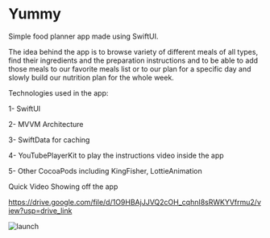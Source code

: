# Yummy
Simple food planner app made using SwiftUI.

The idea behind the app is to browse variety of different meals of all types, find their ingredients and the preparation instructions and to be able to add those meals to our favorite meals list or to our plan for a specific day and slowly build our nutrition plan for the whole week.

Technologies used in the app:

1- SwiftUI

2- MVVM Architecture

3- SwiftData for caching

4- YouTubePlayerKit to play the instructions video inside the app

5- Other CocoaPods including KingFisher, LottieAnimation


Quick Video Showing off the app

https://drive.google.com/file/d/1O9HBAjJJVQ2cOH_cqhnI8sRWKYVfrmu2/view?usp=drive_link

![launch](https://github.com/user-attachments/assets/2059dadb-af22-4bb2-881b-d6f132c8790d)
